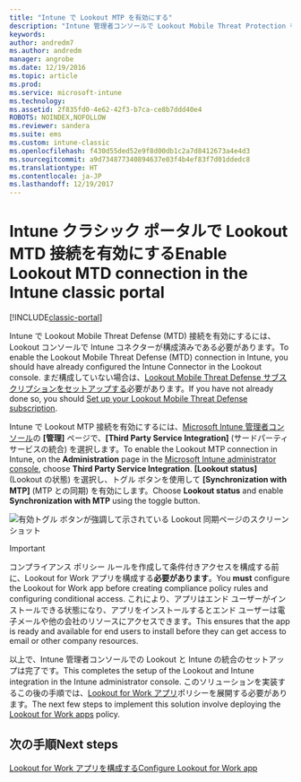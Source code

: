 ```yaml
---
title: "Intune で Lookout MTP を有効にする"
description: "Intune 管理者コンソールで Lookout Mobile Threat Protection を有効にします。"
keywords: 
author: andredm7
ms.author: andredm
manager: angrobe
ms.date: 12/19/2016
ms.topic: article
ms.prod: 
ms.service: microsoft-intune
ms.technology: 
ms.assetid: 2f835fd0-4e62-42f3-b7ca-ce8b7ddd40e4
ROBOTS: NOINDEX,NOFOLLOW
ms.reviewer: sandera
ms.suite: ems
ms.custom: intune-classic
ms.openlocfilehash: f430d55ded52e9f8d00db1c2a7d8412673a4e4d3
ms.sourcegitcommit: a9d734877340894637e03f4b4ef83f7d01ddedc8
ms.translationtype: HT
ms.contentlocale: ja-JP
ms.lasthandoff: 12/19/2017
---
```

# <a name="enable-lookout-mtd-connection-in-the-intune-classic-portal"></a><span data-ttu-id="739c4-103">Intune クラシック ポータルで Lookout MTD 接続を有効にする</span><span class="sxs-lookup"><span data-stu-id="739c4-103">Enable Lookout MTD connection in the Intune classic portal</span></span>

[!INCLUDE[classic-portal](../includes/classic-portal.md)]

<span data-ttu-id="739c4-104">Intune で Lookout Mobile Threat Defense (MTD) 接続を有効にするには、Lookout コンソールで Intune コネクターが構成済みである必要があります。</span><span class="sxs-lookup"><span data-stu-id="739c4-104">To enable the Lookout Mobile Threat Defense (MTD) connection in Intune, you should have already configured the Intune Connector in the Lookout console.</span></span>  <span data-ttu-id="739c4-105">まだ構成していない場合は、[Lookout Mobile Threat Defense サブスクリプションをセットアップする](setup-your-lookout-mtd-subscription.md)必要があります。</span><span class="sxs-lookup"><span data-stu-id="739c4-105">If you have not already done so, you should [Set up your Lookout Mobile Threat Defense subscription](setup-your-lookout-mtd-subscription.md).</span></span>

<span data-ttu-id="739c4-106">Intune で Lookout MTP 接続を有効にするには、[Microsoft Intune 管理者コンソール](https://manage.microsoft.com)の **[管理]** ページで、**[Third Party Service Integration]** (サードパーティ サービスの統合) を選択します。</span><span class="sxs-lookup"><span data-stu-id="739c4-106">To enable the Lookout MTP connection in Intune, on the **Administration** page in the [Microsoft Intune administrator console](https://manage.microsoft.com), choose **Third Party Service Integration**.</span></span> <span data-ttu-id="739c4-107">**[Lookout status]** (Lookout の状態) を選択し、トグル ボタンを使用して **[Synchronization with MTP]** (MTP との同期) を有効にします。</span><span class="sxs-lookup"><span data-stu-id="739c4-107">Choose **Lookout status** and enable **Synchronization with MTP** using the toggle button.</span></span>

![有効トグル ボタンが強調して示されている Lookout 同期ページのスクリーンショット](../media/mtp/lookout-intune-synchronization.png)

>[!IMPORTANT]
> <span data-ttu-id="739c4-109">コンプライアンス ポリシー ルールを作成して条件付きアクセスを構成する前に、Lookout for Work アプリを構成する**必要があります**。</span><span class="sxs-lookup"><span data-stu-id="739c4-109">You **must** configure the Lookout for Work app before creating compliance policy rules and configuring conditional access.</span></span> <span data-ttu-id="739c4-110">これにより、アプリはエンド ユーザーがインストールできる状態になり、アプリをインストールするとエンド ユーザーは電子メールや他の会社のリソースにアクセスできます。</span><span class="sxs-lookup"><span data-stu-id="739c4-110">This ensures that the app is ready and available for end users to install before they can get access to email or other company resources.</span></span>

<span data-ttu-id="739c4-111">以上で、Intune 管理者コンソールでの Lookout と Intune の統合のセットアップは完了です。</span><span class="sxs-lookup"><span data-stu-id="739c4-111">This completes the setup of the Lookout and Intune integration in the Intune administrator console.</span></span>  <span data-ttu-id="739c4-112">このソリューションを実装するこの後の手順では、[Lookout for Work アプリ](/intune-classic/deploy-use/device-threat-protection-policy)ポリシーを展開する必要があります。</span><span class="sxs-lookup"><span data-stu-id="739c4-112">The next few steps to implement this solution involve deploying the [Lookout for Work apps](/intune-classic/deploy-use/device-threat-protection-policy) policy.</span></span>


## <a name="next-steps"></a><span data-ttu-id="739c4-113">次の手順</span><span class="sxs-lookup"><span data-stu-id="739c4-113">Next steps</span></span>
[<span data-ttu-id="739c4-114">Lookout for Work アプリを構成する</span><span class="sxs-lookup"><span data-stu-id="739c4-114">Configure Lookout for Work app </span></span>](/intune-classic/deploy-use/device-threat-protection-apps)
